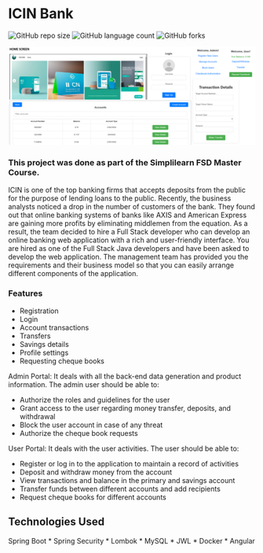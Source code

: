 # ICIN Bank

![GitHub repo size](https://img.shields.io/github/repo-size/laiszig/kitchen_story?style=for-the-badge)
![GitHub language count](https://img.shields.io/github/languages/count/laiszig/kitchen_story?style=for-the-badge)
![GitHub forks](https://img.shields.io/github/forks/laiszig/kitchen_story?style=for-the-badge)

<img src="icin_bank.png" alt="Frontend image">

### This project was done as part of the Simplilearn FSD Master Course.

ICIN is one of the top banking firms that accepts deposits from the public for the purpose of lending loans to the public. 
Recently, the business analysts noticed a drop in the number of customers of the bank. 
They found out that online banking systems of banks like AXIS and American Express are gaining more profits by eliminating middlemen from the equation. 
As a result, the team decided to hire a Full Stack developer who can develop an online banking web application with a rich and user-friendly interface.
You are hired as one of the Full Stack Java developers and have been asked to develop the web application. 
The management team has provided you the requirements and their business model so that you can easily arrange different components of the application.

### Features 
* Registration
* Login
* Account transactions
* Transfers
* Savings details
* Profile settings
* Requesting cheque books

Admin Portal:
It deals with all the back-end data generation and product information. The admin user should be able to:

* Authorize the roles and guidelines for the user
* Grant access to the user regarding money transfer, deposits, and withdrawal
* Block the user account in case of any threat
* Authorize the cheque book requests

User Portal:
It deals with the user activities. The user should be able to:
* Register or log in to the application to maintain a record of activities
* Deposit and withdraw money from the account
* View transactions and balance in the primary and savings account
* Transfer funds between different accounts and add recipients
* Request cheque books for different accounts

## Technologies Used
Spring Boot * Spring Security * Lombok * MySQL * JWL * Docker * Angular
